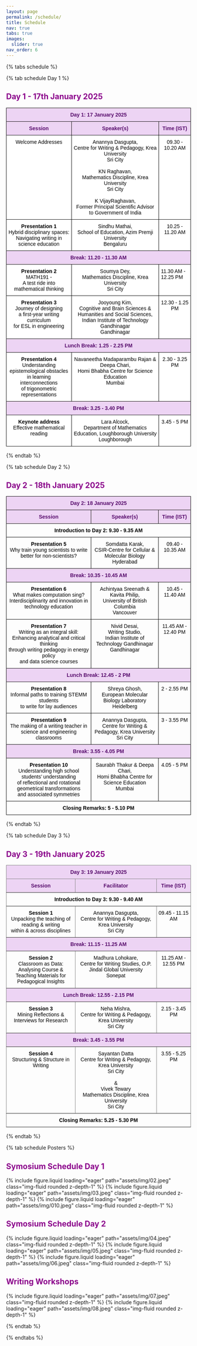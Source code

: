 ```yaml
---
layout: page
permalink: /schedule/
title: Schedule
nav: true
tabs: true
images:
  slider: true
nav_order: 6
---
```


{% tabs schedule %}

{% tab schedule Day 1 %}

<h2 style="color:DarkMagenta;"><b>Day 1 - 17th January 2025</b></h2>
<style type="text/css">
.tg  {border-collapse:collapse;border-spacing:0;}
.tg td{border-color:black;border-style:solid;border-width:1px;font-family:Arial, sans-serif;font-size:14px;
  overflow:hidden;padding:10px 5px;word-break:normal;}
.tg th{border-color:black;border-style:solid;border-width:1px;font-family:Arial, sans-serif;font-size:14px;
  font-weight:normal;overflow:hidden;padding:10px 5px;word-break:normal;}
.tg .tg-ycr8{background-color:#ffffff;text-align:left;vertical-align:top}
.tg .tg-hktt{background-color:#EDD4F4;color:#580D6D;font-weight:bold;text-align:center;vertical-align:top}
.tg .tg-i81m{background-color:#ffffff;text-align:center;vertical-align:top}
.tg .tg-5j4b{background-color:#ffffff;font-weight:bold;text-align:center;vertical-align:top}
</style>
<table class="tg"><thead>
  <tr>
    <th class="tg-hktt" colspan="3"><span style="font-weight:700;font-style:normal;text-decoration:none;color:#580D6D;background-color:transparent">Day 1: 17 January 2025</span></th>
  </tr></thead>
<tbody>
  <tr>
    <td class="tg-hktt"><span style="font-weight:700;font-style:normal;text-decoration:none;color:#580D6D;background-color:transparent">Session</span></td>
    <td class="tg-hktt"><span style="font-weight:700;font-style:normal;text-decoration:none;color:#580D6D;background-color:transparent">Speaker(s)</span></td>
    <td class="tg-hktt"><span style="font-weight:700;font-style:normal;text-decoration:none;color:#580D6D;background-color:transparent">Time (IST)</span></td>
  </tr>
  <tr>
    <td class="tg-i81m"><span style="font-weight:300;font-style:normal;text-decoration:none;color:#000">Welcome Addresses</span></td>
    <td class="tg-i81m"><span style="font-weight:300;font-style:normal;text-decoration:none;color:#000">Anannya Dasgupta,</span><br><span style="font-weight:300;font-style:normal;text-decoration:none;color:#000">Centre for Writing &amp; Pedagogy, Krea University </span><br><span style="font-weight:300;font-style:normal;text-decoration:none;color:#000">Sri City</span><br><br><span style="font-weight:300;font-style:normal;text-decoration:none;color:#000">KN Raghavan,</span><br><span style="font-weight:300;font-style:normal;text-decoration:none;color:#000">Mathematics Discipline, Krea University</span><br><span style="font-weight:300;font-style:normal;text-decoration:none;color:#000">Sri City</span><br><br><span style="font-weight:300;font-style:normal;text-decoration:none;color:#000">K VijayRaghavan,</span><br><span style="font-weight:300;font-style:normal;text-decoration:none;color:#000">Former Principal Scientific Advisor to Government of India</span></td>
    <td class="tg-i81m"><span style="font-weight:300;font-style:normal;text-decoration:none;color:#000">09.30 - 10.20 AM</span></td>
  </tr>
  <tr>
    <td class="tg-5j4b"><span style="font-weight:700;font-style:normal;text-decoration:none;color:#000">Presentation 1</span><br><span style="font-weight:300;font-style:normal;text-decoration:none;color:#000">Hybrid disciplinary spaces: </span><br><span style="font-weight:300;font-style:normal;text-decoration:none;color:#000">Navigating writing in science education</span></td>
    <td class="tg-i81m"><span style="font-weight:300;font-style:normal;text-decoration:none;color:#000">Sindhu Mathai,</span><br><span style="font-weight:300;font-style:normal;text-decoration:none;color:#000">School of Education, Azim Premji University </span><br><span style="font-weight:300;font-style:normal;text-decoration:none;color:#000">Bengaluru</span></td>
    <td class="tg-i81m"><span style="font-weight:300;font-style:normal;text-decoration:none;color:#000">10.25 - 11.20 AM</span></td>
  </tr>
  <tr>
    <td class="tg-hktt" colspan="3"><span style="font-weight:700;font-style:normal;text-decoration:none;color:#580D6D;background-color:transparent">Break: 11.20 - 11.30 AM</span></td>
  </tr>
  <tr>
    <td class="tg-5j4b"><span style="font-weight:700;font-style:normal;text-decoration:none;color:#000">Presentation 2</span><br><span style="font-weight:300;font-style:normal;text-decoration:none;color:#000">MATH191 - </span><br><span style="font-weight:300;font-style:normal;text-decoration:none;color:#000">A test ride into mathematical thinking</span></td>
    <td class="tg-i81m"><span style="font-weight:300;font-style:normal;text-decoration:none;color:#000">Soumya Dey,</span><br><span style="font-weight:300;font-style:normal;text-decoration:none;color:#000">Mathematics Discipline, Krea University</span><br><span style="font-weight:300;font-style:normal;text-decoration:none;color:#000">Sri City</span></td>
    <td class="tg-ycr8"><span style="font-weight:300;font-style:normal;text-decoration:none;color:#000">11.30 AM - 12.25 PM</span></td>
  </tr>
  <tr>
    <td class="tg-5j4b"><span style="font-weight:700;font-style:normal;text-decoration:none;color:#000">Presentation 3</span><br><span style="font-weight:300;font-style:normal;text-decoration:none;color:#000">Journey of designing </span><br><span style="font-weight:300;font-style:normal;text-decoration:none;color:#000">a first-year writing curriculum </span><br><span style="font-weight:300;font-style:normal;text-decoration:none;color:#000">for ESL in engineering</span></td>
    <td class="tg-i81m"><span style="font-weight:300;font-style:normal;text-decoration:none;color:#000">Jooyoung Kim,</span><br><span style="font-weight:300;font-style:normal;text-decoration:none;color:#000">Cognitive and Brain Sciences &amp; Humanities and Social Sciences,</span><br><span style="font-weight:300;font-style:normal;text-decoration:none;color:#000">Indian Institute of Technology Gandhinagar</span><br><span style="font-weight:300;font-style:normal;text-decoration:none;color:#000">Gandhinagar</span></td>
    <td class="tg-i81m"><span style="font-weight:300;font-style:normal;text-decoration:none;color:#000">12.30 - 1.25 PM</span></td>
  </tr>
  <tr>
    <td class="tg-hktt" colspan="3"><span style="font-weight:700;font-style:normal;text-decoration:none;color:#580D6D;background-color:transparent">Lunch Break: 1.25 - 2.25 PM</span></td>
  </tr>
  <tr>
    <td class="tg-5j4b"><span style="font-weight:700;font-style:normal;text-decoration:none;color:#000">Presentation 4</span><br><span style="font-weight:300;font-style:normal;text-decoration:none;color:#000">Understanding epistemological obstacles </span><br><span style="font-weight:300;font-style:normal;text-decoration:none;color:#000">in learning interconnections </span><br><span style="font-weight:300;font-style:normal;text-decoration:none;color:#000">of trigonometric representations</span></td>
    <td class="tg-i81m"><span style="font-weight:300;font-style:normal;text-decoration:none;color:#000">Navaneetha Madaparambu Rajan &amp; Deepa Chari,</span><br><span style="font-weight:300;font-style:normal;text-decoration:none;color:#000">Homi Bhabha Centre for Science Education</span><br><span style="font-weight:300;font-style:normal;text-decoration:none;color:#000">Mumbai</span></td>
    <td class="tg-i81m"><span style="font-weight:300;font-style:normal;text-decoration:none;color:#000">2.30 - 3.25 PM</span></td>
  </tr>
  <tr>
    <td class="tg-hktt" colspan="3"><span style="font-weight:700;font-style:normal;text-decoration:none;color:#580D6D;background-color:transparent">Break: 3.25 - 3.40 PM</span></td>
  </tr>
  <tr>
    <td class="tg-5j4b"><span style="font-weight:700;font-style:normal;text-decoration:none;color:#000">Keynote address</span><br><span style="font-weight:300;font-style:normal;text-decoration:none;color:#000">Effective mathematical reading</span></td>
    <td class="tg-i81m"><span style="font-weight:300;font-style:normal;text-decoration:none;color:#000">Lara Alcock,</span><br><span style="font-weight:300;font-style:normal;text-decoration:none;color:#000">Department of Mathematics Education, Loughborough University</span><br><span style="font-weight:300;font-style:normal;text-decoration:none;color:#000">Loughborough</span></td>
    <td class="tg-i81m"><span style="font-weight:300;font-style:normal;text-decoration:none;color:#000">3.45 - 5 PM</span></td>
  </tr>
</tbody></table>
{% endtab %}

{% tab schedule Day 2 %}

<h2 style="color:DarkMagenta;"><b>Day 2 - 18th January 2025</b></h2>

<style type="text/css">
.tg  {border-collapse:collapse;border-spacing:0;}
.tg td{border-color:black;border-style:solid;border-width:1px;font-family:Arial, sans-serif;font-size:14px;
  overflow:hidden;padding:10px 5px;word-break:normal;}
.tg th{border-color:black;border-style:solid;border-width:1px;font-family:Arial, sans-serif;font-size:14px;
  font-weight:normal;overflow:hidden;padding:10px 5px;word-break:normal;}
.tg .tg-baqh{text-align:center;vertical-align:top}
.tg .tg-hktt{background-color:#EDD4F4;color:#580D6D;font-weight:bold;text-align:center;vertical-align:top}
.tg .tg-amwm{font-weight:bold;text-align:center;vertical-align:top}
</style>
<table class="tg"><thead>
  <tr>
    <th class="tg-hktt" colspan="3"><span style="font-weight:700;font-style:normal;text-decoration:none;color:#580D6D;background-color:transparent">Day 2: 18 January 2025</span></th>
  </tr></thead>
<tbody>
  <tr>
    <td class="tg-hktt"><span style="font-weight:700;font-style:normal;text-decoration:none;color:#580D6D;background-color:transparent">Session</span></td>
    <td class="tg-hktt"><span style="font-weight:700;font-style:normal;text-decoration:none;color:#580D6D;background-color:transparent">Speaker(s)</span></td>
    <td class="tg-hktt"><span style="font-weight:700;font-style:normal;text-decoration:none;color:#580D6D;background-color:transparent">Time (IST)</span></td>
  </tr>
  <tr>
    <td class="tg-amwm" colspan="3"><span style="font-weight:700;font-style:normal;text-decoration:none;color:#000;background-color:transparent">Introduction to Day 2: 9.30 - 9.35 AM</span></td>
  </tr>
  <tr>
    <td class="tg-amwm"><span style="font-weight:700;font-style:normal;text-decoration:none;color:#000;background-color:transparent">Presentation 5</span><br><span style="font-weight:300;font-style:normal;text-decoration:none;color:#000;background-color:transparent">Why train young scientists to write better for non-scientists?</span></td>
    <td class="tg-baqh"><span style="font-weight:300;font-style:normal;text-decoration:none;color:#000;background-color:transparent">Somdatta Karak,</span><br><span style="font-weight:300;font-style:normal;text-decoration:none;color:#000;background-color:transparent">CSIR-Centre for Cellular &amp; Molecular Biology </span><br><span style="font-weight:300;font-style:normal;text-decoration:none;color:#000;background-color:transparent">Hyderabad</span></td>
    <td class="tg-baqh"><span style="font-weight:300;font-style:normal;text-decoration:none;color:#000;background-color:transparent">09.40 - 10.35 AM</span></td>
  </tr>
  <tr>
    <td class="tg-hktt" colspan="3"><span style="font-weight:700;font-style:normal;text-decoration:none;color:#580D6D;background-color:transparent">Break: 10.35 - 10.45 AM</span></td>
  </tr>
  <tr>
    <td class="tg-amwm"><span style="font-weight:700;font-style:normal;text-decoration:none;color:#000;background-color:transparent">Presentation 6</span><br><span style="font-weight:300;font-style:normal;text-decoration:none;color:#000;background-color:transparent">What makes computation sing? </span><br><span style="font-weight:300;font-style:normal;text-decoration:none;color:#000;background-color:transparent">Interdisciplinarity and innovation in technology education</span></td>
    <td class="tg-baqh"><span style="font-weight:300;font-style:normal;text-decoration:none;color:#000;background-color:transparent">Achintyaa Sreenath &amp; Kavita Philip,</span><br><span style="font-weight:300;font-style:normal;text-decoration:none;color:#000;background-color:transparent">University of British Columbia</span><br><span style="font-weight:300;font-style:normal;text-decoration:none;color:#000;background-color:transparent">Vancouver</span></td>
    <td class="tg-baqh"><span style="font-weight:300;font-style:normal;text-decoration:none;color:#000;background-color:transparent">10.45 - 11.40 AM</span></td>
  </tr>
  <tr>
    <td class="tg-amwm"><span style="font-weight:700;font-style:normal;text-decoration:none;color:#000;background-color:transparent">Presentation 7</span><br><span style="font-weight:300;font-style:normal;text-decoration:none;color:#000;background-color:transparent">Writing as an integral skill:</span><br><span style="font-weight:300;font-style:normal;text-decoration:none;color:#000;background-color:transparent">Enhancing analytical and critical thinking </span><br><span style="font-weight:300;font-style:normal;text-decoration:none;color:#000;background-color:transparent">through writing pedagogy in energy policy</span><br><span style="font-weight:300;font-style:normal;text-decoration:none;color:#000;background-color:transparent"> and data science courses</span></td>
    <td class="tg-baqh"><span style="font-weight:300;font-style:normal;text-decoration:none;color:#000;background-color:transparent">Nivid Desai,</span><br><span style="font-weight:300;font-style:normal;text-decoration:none;color:#000;background-color:transparent">Writing Studio,</span><br><span style="font-weight:300;font-style:normal;text-decoration:none;color:#000;background-color:transparent">Indian Institute of Technology Gandhinagar</span><br><span style="font-weight:300;font-style:normal;text-decoration:none;color:#000;background-color:transparent">Gandhinagar</span></td>
    <td class="tg-baqh"><span style="font-weight:300;font-style:normal;text-decoration:none;color:#000;background-color:transparent">11.45 AM - 12.40 PM</span></td>
  </tr>
  <tr>
    <td class="tg-hktt" colspan="3"><span style="font-weight:700;font-style:normal;text-decoration:none;color:#580D6D;background-color:transparent">Lunch Break: 12.45 - 2 PM</span></td>
  </tr>
  <tr>
    <td class="tg-amwm"><span style="font-weight:700;font-style:normal;text-decoration:none;color:#000;background-color:transparent">Presentation 8</span><br><span style="font-weight:300;font-style:normal;text-decoration:none;color:#000;background-color:transparent">Informal paths to training STEMM students </span><br><span style="font-weight:300;font-style:normal;text-decoration:none;color:#000;background-color:transparent">to write for lay audiences</span></td>
    <td class="tg-baqh"><span style="font-weight:300;font-style:normal;text-decoration:none;color:#000;background-color:transparent">Shreya Ghosh,</span><br><span style="font-weight:300;font-style:normal;text-decoration:none;color:#000;background-color:transparent">European Molecular Biology Laboratory </span><br><span style="font-weight:300;font-style:normal;text-decoration:none;color:#000;background-color:transparent">Heidelberg</span></td>
    <td class="tg-baqh"><span style="font-weight:300;font-style:normal;text-decoration:none;color:#000;background-color:transparent">2 - 2.55 PM</span></td>
  </tr>
  <tr>
    <td class="tg-amwm"><span style="font-weight:700;font-style:normal;text-decoration:none;color:#000;background-color:transparent">Presentation 9</span><br><span style="font-weight:300;font-style:normal;text-decoration:none;color:#000;background-color:transparent">The making of a writing teacher in </span><br><span style="font-weight:300;font-style:normal;text-decoration:none;color:#000;background-color:transparent">science and engineering classrooms</span></td>
    <td class="tg-baqh"><span style="font-weight:300;font-style:normal;text-decoration:none;color:#000;background-color:transparent">Anannya Dasgupta,</span><br><span style="font-weight:300;font-style:normal;text-decoration:none;color:#000;background-color:transparent">Centre for Writing &amp; Pedagogy, Krea University</span><br><span style="font-weight:300;font-style:normal;text-decoration:none;color:#000;background-color:transparent">Sri City</span></td>
    <td class="tg-baqh"><span style="font-weight:300;font-style:normal;text-decoration:none;color:#000;background-color:transparent">3 - 3.55 PM</span></td>
  </tr>
  <tr>
    <td class="tg-hktt" colspan="3"><span style="font-weight:700;font-style:normal;text-decoration:none;color:#580D6D;background-color:transparent">Break: 3.55 - 4.05 PM</span></td>
  </tr>
  <tr>
    <td class="tg-amwm"><span style="font-weight:700;font-style:normal;text-decoration:none;color:#000;background-color:transparent">Presentation 10</span><br><span style="font-weight:300;font-style:normal;text-decoration:none;color:#000;background-color:transparent">Understanding high school students’ understanding</span><br><span style="font-weight:300;font-style:normal;text-decoration:none;color:#000;background-color:transparent"> of reflectional and rotational geometrical transformations</span><br><span style="font-weight:300;font-style:normal;text-decoration:none;color:#000;background-color:transparent"> and associated symmetries</span></td>
    <td class="tg-baqh"><span style="font-weight:300;font-style:normal;text-decoration:none;color:#000;background-color:transparent">Saurabh Thakur &amp; Deepa Chari,</span><br><span style="font-weight:300;font-style:normal;text-decoration:none;color:#000;background-color:transparent">Homi Bhabha Centre for Science Education </span><br><span style="font-weight:300;font-style:normal;text-decoration:none;color:#000;background-color:transparent">Mumbai</span></td>
    <td class="tg-baqh"><span style="font-weight:300;font-style:normal;text-decoration:none;color:#000;background-color:transparent">4.05 - 5 PM</span></td>
  </tr>
  <tr>
    <td class="tg-amwm" colspan="3"><span style="font-weight:700;font-style:normal;text-decoration:none;color:#000;background-color:transparent">Closing Remarks: 5 - 5.10 PM</span></td>
  </tr>
</tbody></table>

{% endtab %}

{% tab schedule Day 3 %}

<h2 style="color:DarkMagenta;"><b>Day 3 - 19th January 2025</b></h2>

<style type="text/css">
.tg  {border-collapse:collapse;border-spacing:0;}
.tg td{border-color:black;border-style:solid;border-width:1px;font-family:Arial, sans-serif;font-size:14px;
  overflow:hidden;padding:10px 5px;word-break:normal;}
.tg th{border-color:black;border-style:solid;border-width:1px;font-family:Arial, sans-serif;font-size:14px;
  font-weight:normal;overflow:hidden;padding:10px 5px;word-break:normal;}
.tg .tg-79yy{background-color:#EDD4F4;border-color:inherit;color:#580D6D;font-weight:bold;text-align:center;vertical-align:top}
.tg .tg-c3ow{border-color:inherit;text-align:center;vertical-align:top}
.tg .tg-7btt{border-color:inherit;font-weight:bold;text-align:center;vertical-align:top}
</style>
<table class="tg"><thead>
  <tr>
    <th class="tg-79yy" colspan="3"><span style="font-weight:700;font-style:normal;text-decoration:none;color:#580D6D;background-color:transparent">Day 3: 19 January 2025</span></th>
  </tr></thead>
<tbody>
  <tr>
    <td class="tg-79yy"><span style="font-weight:700;font-style:normal;text-decoration:none;color:#580D6D;background-color:transparent">Session</span></td>
    <td class="tg-79yy"><span style="font-weight:700;font-style:normal;text-decoration:none;color:#580D6D;background-color:transparent">Facilitator</span></td>
    <td class="tg-79yy"><span style="font-weight:700;font-style:normal;text-decoration:none;color:#580D6D;background-color:transparent">Time (IST)</span></td>
  </tr>
  <tr>
    <td class="tg-7btt" colspan="3"><span style="font-weight:700;font-style:normal;text-decoration:none;color:#000;background-color:transparent">Introduction to Day 3: 9.30 - 9.40 AM</span></td>
  </tr>
  <tr>
    <td class="tg-7btt"><span style="font-weight:700;font-style:normal;text-decoration:none;color:#000;background-color:transparent">Session 1</span><br><span style="font-weight:300;font-style:normal;text-decoration:none;color:#000;background-color:transparent">Unpacking the teaching of reading &amp; writing </span><br><span style="font-weight:300;font-style:normal;text-decoration:none;color:#000;background-color:transparent">within &amp; across disciplines</span></td>
    <td class="tg-c3ow"><span style="font-weight:300;font-style:normal;text-decoration:none;color:#000;background-color:transparent">Anannya Dasgupta,</span><br><span style="font-weight:300;font-style:normal;text-decoration:none;color:#000;background-color:transparent">Centre for Writing &amp; Pedagogy, Krea University </span><br><span style="font-weight:300;font-style:normal;text-decoration:none;color:#000;background-color:transparent">Sri City</span></td>
    <td class="tg-c3ow"><span style="font-weight:300;font-style:normal;text-decoration:none;color:#000;background-color:transparent">09.45 - 11.15 AM</span></td>
  </tr>
  <tr>
    <td class="tg-79yy" colspan="3"><span style="font-weight:700;font-style:normal;text-decoration:none;color:#580D6D;background-color:transparent">Break: 11.15 - 11.25 AM</span></td>
  </tr>
  <tr>
    <td class="tg-7btt"><span style="font-weight:700;font-style:normal;text-decoration:none;color:#000;background-color:transparent">Session 2</span><br><span style="font-weight:300;font-style:normal;text-decoration:none;color:#000;background-color:transparent">Classroom as Data: Analysing Course &amp; </span><br><span style="font-weight:300;font-style:normal;text-decoration:none;color:#000;background-color:transparent">Teaching Materials for Pedagogical Insights</span></td>
    <td class="tg-c3ow"><span style="font-weight:300;font-style:normal;text-decoration:none;color:#000;background-color:transparent">Madhura Lohokare,</span><br><span style="font-weight:300;font-style:normal;text-decoration:none;color:#000;background-color:transparent">Centre for Writing Studies, O.P. Jindal Global University</span><br><span style="font-weight:300;font-style:normal;text-decoration:none;color:#000;background-color:transparent">Sonepat</span></td>
    <td class="tg-c3ow"><span style="font-weight:300;font-style:normal;text-decoration:none;color:#000;background-color:transparent">11.25 AM - 12.55 PM</span></td>
  </tr>
  <tr>
    <td class="tg-79yy" colspan="3"><span style="font-weight:700;font-style:normal;text-decoration:none;color:#580D6D;background-color:transparent">Lunch Break: 12.55 - 2.15 PM</span></td>
  </tr>
  <tr>
    <td class="tg-7btt"><span style="font-weight:700;font-style:normal;text-decoration:none;color:#000;background-color:transparent">Session 3</span><br><span style="font-weight:300;font-style:normal;text-decoration:none;color:#000;background-color:transparent">Mining Reflections &amp; Interviews for Research</span></td>
    <td class="tg-c3ow"><span style="font-weight:300;font-style:normal;text-decoration:none;color:#000;background-color:transparent">Neha Mishra,</span><br><span style="font-weight:300;font-style:normal;text-decoration:none;color:#000;background-color:transparent">Centre for Writing &amp; Pedagogy, Krea University </span><br><span style="font-weight:300;font-style:normal;text-decoration:none;color:#000;background-color:transparent">Sri City</span></td>
    <td class="tg-c3ow"><span style="font-weight:300;font-style:normal;text-decoration:none;color:#000;background-color:transparent">2.15 - 3.45 PM</span></td>
  </tr>
  <tr>
    <td class="tg-79yy" colspan="3"><span style="font-weight:700;font-style:normal;text-decoration:none;color:#580D6D;background-color:transparent">Break: 3.45 - 3.55 PM</span></td>
  </tr>
  <tr>
    <td class="tg-7btt"><span style="font-weight:700;font-style:normal;text-decoration:none;color:#000;background-color:transparent">Session 4</span><br><span style="font-weight:300;font-style:normal;text-decoration:none;color:#000;background-color:transparent">Structuring &amp; Structure in Writing</span></td>
    <td class="tg-c3ow"><span style="font-weight:300;font-style:normal;text-decoration:none;color:#000;background-color:transparent">Sayantan Datta</span><br><span style="font-weight:300;font-style:normal;text-decoration:none;color:#000;background-color:transparent">Centre for Writing &amp; Pedagogy, Krea University </span><br><span style="font-weight:300;font-style:normal;text-decoration:none;color:#000;background-color:transparent">Sri City</span><br><br><span style="font-weight:300;font-style:normal;text-decoration:none;color:#000;background-color:transparent">&amp;</span><br><span style="font-weight:300;font-style:normal;text-decoration:none;color:#000;background-color:transparent">Vivek Tewary</span><br><span style="font-weight:300;font-style:normal;text-decoration:none;color:#000;background-color:transparent">Mathematics Discipline, Krea University</span><br><span style="font-weight:300;font-style:normal;text-decoration:none;color:#000;background-color:transparent">Sri City</span></td>
    <td class="tg-c3ow"><span style="font-weight:300;font-style:normal;text-decoration:none;color:#000;background-color:transparent">3.55 - 5.25 PM</span></td>
  </tr>
  <tr>
    <td class="tg-7btt" colspan="3"><span style="font-weight:700;font-style:normal;text-decoration:none;color:#000;background-color:transparent">Closing Remarks: 5.25 - 5.30 PM</span></td>
  </tr>
</tbody></table>

{% endtab %}

{% tab schedule Posters %}


<div class="profile float-left">
<h2 style="color:DarkMagenta;"><b>Symosium Schedule Day 1</b></h2>
<div class="row mt-3">
    <div class="col-sm mt-3 mt-md-0">
	<swiper-container keyboard="true" navigation="true" pagination="true" pagination-clickable="true" pagination-dynamic-bullets="true" rewind="true">
	<swiper-slide>{% include figure.liquid loading="eager" path="assets/img/02.jpeg" class="img-fluid rounded z-depth-1" %}</swiper-slide>
	<swiper-slide>{% include figure.liquid loading="eager" path="assets/img/03.jpeg" class="img-fluid rounded z-depth-1" %}</swiper-slide>
	<swiper-slide>{% include figure.liquid loading="eager" path="assets/img/010.jpeg" class="img-fluid rounded z-depth-1" %}</swiper-slide>
	</swiper-container>
</div>
</div>
</div>
    
    
    
    
<div class="profile float-right">
<h2 style="color:DarkMagenta;"><b>Symosium Schedule Day 2</b></h2>
<div class="row mt-3">
    <div class="col-sm mt-3 mt-md-0">
	<swiper-container keyboard="true" navigation="true" pagination="true" pagination-clickable="true" pagination-dynamic-bullets="true" rewind="true">
	<swiper-slide>{% include figure.liquid loading="eager" path="assets/img/04.jpeg" class="img-fluid rounded z-depth-1" %}</swiper-slide>
	<swiper-slide>{% include figure.liquid loading="eager" path="assets/img/05.jpeg" class="img-fluid rounded z-depth-1" %}</swiper-slide>
	<swiper-slide>{% include figure.liquid loading="eager" path="assets/img/06.jpeg" class="img-fluid rounded z-depth-1" %}</swiper-slide>
	</swiper-container>
</div>
</div>
</div>




<div class="profile float-left">
<h2 style="color:DarkMagenta;"><b>Writing Workshops</b></h2>
<div class="row mt-3">
    <div class="col-sm mt-3 mt-md-0">
<swiper-container keyboard="true" navigation="true" pagination="true" pagination-clickable="true" pagination-dynamic-bullets="true" rewind="true">
<swiper-slide>{% include figure.liquid loading="eager" path="assets/img/07.jpeg" class="img-fluid rounded z-depth-1" %}</swiper-slide>
<swiper-slide>{% include figure.liquid loading="eager" path="assets/img/08.jpeg" class="img-fluid rounded z-depth-1" %}</swiper-slide>
</swiper-container>
</div>
</div>
</div>

{% endtab %}

{% endtabs %}
